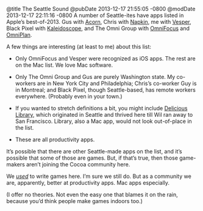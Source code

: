@title The Seattle Sound
@pubDate 2013-12-17 21:55:05 -0800
@modDate 2013-12-17 22:11:16 -0800
A number of Seattle-ites have apps listed in Apple’s best-of-2013. Gus with [Acorn](http://www.flyingmeat.com/acorn/), Chris with [Napkin](http://aged-and-distilled.com/napkin/), me with [Vesper](http://vesperapp.co/), Black Pixel with [Kaleidoscope](http://www.kaleidoscopeapp.com/), and The Omni Group with [OmniFocus](http://www.omnigroup.com/omnifocus) and [OmniPlan](http://www.omnigroup.com/omniplan).

A few things are interesting (at least to me) about this list:

* Only OmniFocus and Vesper were recognized as iOS apps. The rest are on the Mac list. We love Mac software.

* Only The Omni Group and Gus are purely Washington state. My co-workers are in New York City and Philadelphia; Chris’s co-worker Guy is in Montreal; and Black Pixel, though Seattle-based, has remote workers everywhere. (Probably even in your town.)

* If you wanted to stretch definitions a bit, you might include [Delicious Library](http://delicious-monster.com/), which originated in Seattle and thrived here till Wil ran away to San Francisco. Library, also a Mac app, would not look out-of-place in the list.

* These are all productivity apps.

It’s possible that there are other Seattle-made apps on the list, and it’s possible that some of those are games. But, if that’s true, then those game-makers aren’t joining the Cocoa community here.

We *[used](http://blog.wilshipley.com/2013/12/my-doom-20th-anniversary-stories.html)* to write games here. I’m sure we still do. But as a community we are, apparently, better at productivity apps. Mac apps especially.

(I offer no theories. Not even the easy one that blames it on the rain, because you’d think people make games indoors too.)
